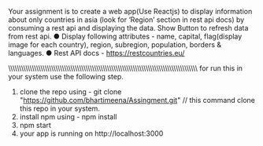 Your assignment is to create a web app(Use Reactjs) to display information about only
countries in asia (look for ‘Region’ section in rest api docs) by consuming a rest api and
displaying the data. Show Button to refresh data from rest api.
● Display following attributes - name, capital, flag(display image for each country), region,
subregion, population, borders & languages.
● Rest API docs - https://restcountries.eu/




\\\\\\\\\\\\\\\\\\\\\\\\\\\\\\\\\\\\\\\\\\\\\\\\\\\\\\\\\\\\\\\\\\\\\\\\\\\\\\\\\\\\\\\\\\\\\\\\\\\\\\\\\\\\\\\\\\\\\\\\\\\\\\\\\\\\\\\\\\\\\\\\\\\\\\\\\\\\\\\\\\\\\\\\\\\\\\\\
for run this in your system use the following step.

1. clone the repo using - git clone "https://github.com/bhartimeena/Assingment.git" // this command clone this repo in your system.
2. install npm using - npm install
3. npm start
4. your app is running on http://localhost:3000
